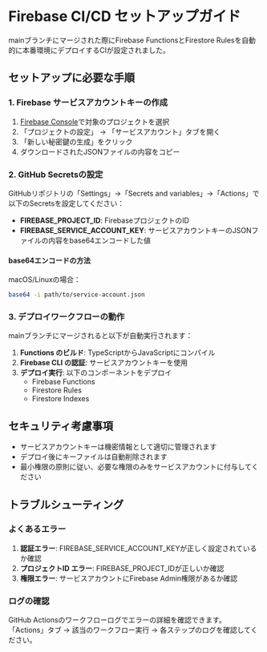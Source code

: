 # Firebase CI/CD セットアップガイド

mainブランチにマージされた際にFirebase FunctionsとFirestore Rulesを自動的に本番環境にデプロイするCIが設定されました。

## セットアップに必要な手順

### 1. Firebase サービスアカウントキーの作成

1. [Firebase Console](https://console.firebase.google.com/)で対象のプロジェクトを選択
2. 「プロジェクトの設定」 → 「サービスアカウント」タブを開く
3. 「新しい秘密鍵の生成」をクリック
4. ダウンロードされたJSONファイルの内容をコピー

### 2. GitHub Secretsの設定

GitHubリポジトリの「Settings」→「Secrets and variables」→「Actions」で以下のSecretsを設定してください：

- **FIREBASE_PROJECT_ID**: FirebaseプロジェクトのID
- **FIREBASE_SERVICE_ACCOUNT_KEY**: サービスアカウントキーのJSONファイルの内容をbase64エンコードした値

#### base64エンコードの方法

macOS/Linuxの場合：
```bash
base64 -i path/to/service-account.json
```

### 3. デプロイワークフローの動作

mainブランチにマージされると以下が自動実行されます：

1. **Functions のビルド**: TypeScriptからJavaScriptにコンパイル
2. **Firebase CLI の認証**: サービスアカウントキーを使用
3. **デプロイ実行**: 以下のコンポーネントをデプロイ
   - Firebase Functions
   - Firestore Rules
   - Firestore Indexes

## セキュリティ考慮事項

- サービスアカウントキーは機密情報として適切に管理されます
- デプロイ後にキーファイルは自動削除されます
- 最小権限の原則に従い、必要な権限のみをサービスアカウントに付与してください

## トラブルシューティング

### よくあるエラー

1. **認証エラー**: FIREBASE_SERVICE_ACCOUNT_KEYが正しく設定されているか確認
2. **プロジェクトID エラー**: FIREBASE_PROJECT_IDが正しいか確認
3. **権限エラー**: サービスアカウントにFirebase Admin権限があるか確認

### ログの確認

GitHub Actionsのワークフローログでエラーの詳細を確認できます。
「Actions」タブ → 該当のワークフロー実行 → 各ステップのログを確認してください。
